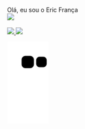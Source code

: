 Olá, eu sou o Eric França <br>
<a href="https://www.linkedin.com/in/eric-mfranca/" target="_blank"><img src="https://img.shields.io/badge/-LinkedIn-%230077B5?style=for-the-badge&logo=linkedin&logoColor=white" target="_blank"></a>

<div align="left">
  <a href="https://github.com/ericmfranca">
  <img height="180em" src="https://github-readme-stats.vercel.app/api?username=ericmfranca&show_icons=true&theme=dark&include_all_commits=true&count_private=true"/>
  <img height="180em" src="https://github-readme-stats.vercel.app/api/top-langs/?username=ericmfranca&layout=compact&langs_count=7&theme=dark"/>
</div>
  

  
  
  ![Snake animation](https://github.com/ericmfranca/ericmfranca/blob/output/github-contribution-grid-snake.svg)
